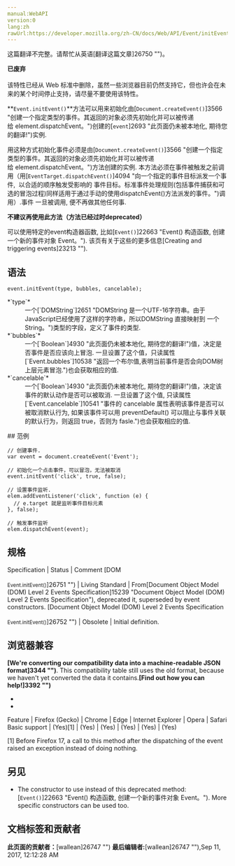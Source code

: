 ```yaml
---
manual:WebAPI
version:0
lang:zh
rawUrl:https://developer.mozilla.org/zh-CN/docs/Web/API/Event/initEvent
---
```




这篇翻译不完整。请帮忙从英语[翻译这篇文章]26750 "")。






**已废弃**<br></br>该特性已经从 Web 标准中删除，虽然一些浏览器目前仍然支持它，但也许会在未来的某个时间停止支持，请尽量不要使用该特性。





**`Event.initEvent()`**方法可以用来初始化由[`Document.createEvent()`]3566 "创建一个指定类型的事件。其返回的对象必须先初始化并可以被传递给 element.dispatchEvent。")创建的[`event`]2693 "此页面仍未被本地化, 期待您的翻译!")实例.



用这种方式初始化事件必须是由[`Document.createEvent()`]3566 "创建一个指定类型的事件。其返回的对象必须先初始化并可以被传递给 element.dispatchEvent。")方法创建的实例. 本方法必须在事件被触发之前调用（用[`EventTarget.dispatchEvent()`]4094 "向一个指定的事件目标派发一个事件,  以合适的顺序触发受影响的 事件目标。标准事件处理规则(包括事件捕获和可选的冒泡过程)同样适用于通过手动的使用dispatchEvent()方法派发的事件。")调用）.事件 一旦被调用, 便不再做其他任何事.



**不建议再使用此方法（方法已经过时deprecated）**



可以使用特定的event构造器函数, 比如[`Event()`]22663 "Event() 构造函数, 创建一个新的事件对象 Event。"). 该页有关于这些的更多信息[Creating and triggering events]23213 "").



## 语法<a name="Syntax"></a>

```
event.initEvent(type, bubbles, cancelable);
```
<dl><dt id=''>*`type`*</dt><dd>一个[`DOMString`]2651 "DOMString 是一个UTF-16字符串。由于JavaScript已经使用了这样的字符串，所以DOMString 直接映射到 一个String。")类型的字段，定义了事件的类型.</dd><dt id=''>*`bubbles`*</dt><dd>一个[`Boolean`]4930 "此页面仍未被本地化, 期待您的翻译!")值，决定是否事件是否应该向上冒泡. 一旦设置了这个值，只读属性[`Event.bubbles`]10538 "返回一个布尔值,表明当前事件是否会向DOM树上层元素冒泡.")也会获取相应的值.</dd><dt id=''>*`cancelable`*</dt><dd>一个[`Boolean`]4930 "此页面仍未被本地化, 期待您的翻译!")值，决定该事件的默认动作是否可以被取消. 一旦设置了这个值, 只读属性[`Event.cancelable`]10541 "事件的 cancelable 属性表明该事件是否可以被取消默认行为, 如果该事件可以用 preventDefault() 可以阻止与事件关联的默认行为，则返回 true，否则为 fasle.")也会获取相应的值.</dd></dl>
## 范例<a name="Example"></a>

```
// 创建事件.
var event = document.createEvent('Event');

// 初始化一个点击事件，可以冒泡，无法被取消
event.initEvent('click', true, false);

// 设置事件监听.
elem.addEventListener('click', function (e) {
  // e.target 就是监听事件目标元素
}, false);

// 触发事件监听
elem.dispatchEvent(event);

```

## 规格<a name="规格"></a>

Specification | Status | Comment 
[DOM<br></br><small>Event.initEvent()</small>]26751 "") | Living Standard | From[Document Object Model (DOM) Level 2 Events Specification]15239 "Document Object Model (DOM) Level 2 Events Specification"), deprecated it, superseded by event constructors. 
[Document Object Model (DOM) Level 2 Events Specification<br></br><small>Event.initEvent()</small>]26752 "") | Obsolete | Initial definition. 


## 浏览器兼容<a name="Browser_compatibility"></a>


**[We&#39;re converting our compatibility data into a machine-readable JSON format]3344 "")**. This compatibility table still uses the old format, because we haven&#39;t yet converted the data it contains.**[Find out how you can help!]3392 "")**


* 
* 

Feature | Firefox (Gecko) | Chrome | Edge | Internet Explorer | Opera | Safari 
Basic support | (Yes)[1] | (Yes) | (Yes) | (Yes) | (Yes) | (Yes) 





[1] Before Firefox 17, a call to this method after the dispatching of the event raised an exception instead of doing nothing.


## 另见<a name="另见"></a>

* The constructor to use instead of this deprecated method:[`Event()`]22663 "Event() 构造函数, 创建一个新的事件对象 Event。"). More specific constructors can be used too.



## 文档标签和贡献者
**此页面的贡献者：**[wallean]26747 "")
**最后编辑者:**[wallean]26747 ""),<time>Sep 11, 2017, 12:12:28 AM</time>


